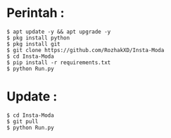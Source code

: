 # Perintah :
    $ apt update -y && apt upgrade -y
    $ pkg install python
    $ pkg install git
    $ git clone https://github.com/RozhakXD/Insta-Moda
    $ cd Insta-Moda
    $ pip install -r requirements.txt
    $ python Run.py
# Update :
    $ cd Insta-Moda
    $ git pull
    $ python Run.py
